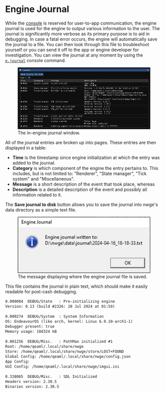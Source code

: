 # Engine Journal

While the [console](CONSOLE) is reserved for user-to-app communication, the
engine journal is used for the engine to output various information to the user.
The journal is significantly more verbose as its primary purpose is to aid in
debugging. In case a fatal error occurs, the engine will automatically save the
journal to a file. You can then look through this file to troubleshoot yourself
or you can send it off to the app or engine developer for investigation. You can
view the journal at any moment by using the [`e.journal`](CONSOLE#ejournal)
console command.

<figure>
  <img src="img/journal.png" alt="Screenshot of the Journal window" />
  <figcaption>
    The in-engine journal window.
  </figcaption>
</figure>

All of the journal entries are broken up into pages. These entries are then
displayed in a table:

* **Time** is the timestamp since engine initialization at which the entry was
  added to the journal.
* **Category** is which component of the engine the entry pertains to. This
  includes, but is not limited to: "Renderer", "State manager", "Tick system"
  and "Miscellaneous".
* **Message** is a short description of the event that took place, whereas
* **Description** is a detailed description of the event and possibly all
  information related to it.

The **Save journal to disk** button allows you to save the journal into nwge's
data directory as a simple text file.

<figure>
  <img src="img/journalSaved.jpg" alt="Screenshot of the Journal info box." />
  <figcaption>
    The message displaying where the engine journal file is saved.
  </figcaption>
</figure>

This file contains the journal in plain text, which should make it easily
readable for post-cash debugging.

```log
0.000004  DEBUG/State   : Pre-initializing engine
Version: 0.13 (build #2326: 20 Jul 2024 at 01:59)

0.000274  DEBUG/System  : System Information
OS: EndeavourOS (like arch, kernel: Linux 6.9.10-arch1-1)
Debugger present: true
Memory usage: 184324 kB

0.001256  DEBUG/Misc.   : PathMan initialized #1
Root: /home/qeaml/.local/share/nwge
Store: /home/qeaml/.local/share/nwge/store/LOST+FOUND
Global Config: /home/qeaml/.local/share/nwge/config.json
App Config: 
GUI Config: /home/qeaml/.local/share/nwge/imgui.ini

0.338065  DEBUG/Misc.   : SDL Initialized
Headers version: 2.30.5
Binaries version: 2.30.5
```

